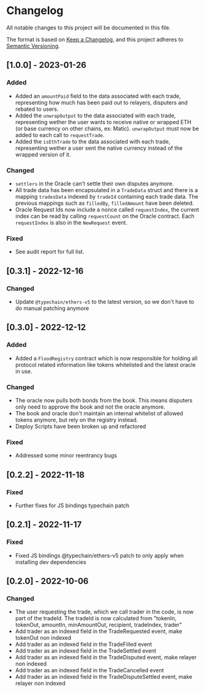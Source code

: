# Changelog

All notable changes to this project will be documented in this file.

The format is based on [Keep a Changelog](https://keepachangelog.com/en/1.0.0/),
and this project adheres to [Semantic Versioning](https://semver.org/spec/v2.0.0.html).

## [1.0.0] - 2023-01-26

### Added
- Added an `amountPaid` field to the data associated with each trade, representing how much has been paid out to relayers, disputers and rebated to users. 
- Added the `unwrapOutput` to the data associated with each trade, representing wether the user wants to receive native or wrapped ETH (or base currency on other chains, ex: Matic). `unwrapOutput` must now be added to each call to `requestTrade`.
- Added the `isEthTrade` to the data associated with each trade, representing wether a user sent the native currency instead of the wrapped version of it.

### Changed
- `settlers` in the Oracle can't settle their own disputes anymore.
- All trade data has been encapsulated in a `TradeData` struct and there is a mapping `tradesData` indexed by `tradeId` containing each trade data. The previous mappings such as `filledBy`, `filledAmount` have been deleted.
- Oracle Request Ids now include a nonce called `requestIndex`, the current index can be read by calling `requestCount` on the Oracle contract. Each `requestIndex` is also in the `NewRequest` event.


### Fixed
- See audit report for full list.

## [0.3.1] - 2022-12-16

### Changed
- Update `@typechain/ethers-v5` to the latest version, so we don't have to do manual patching anymore


## [0.3.0] - 2022-12-12

### Added
- Added a `FloodRegistry` contract which is now responsible for holding all protocol related information like tokens whitelisted and the latest oracle in use.


### Changed
- The oracle now pulls both bonds from the book. This means disputers only need to approve the book and not the oracle anymore.
- The book and oracle don't maintain an internal whitelist of allowed tokens anymore, but rely on the registry instead. 
- Deploy Scripts have been broken up and refactored


### Fixed
- Addressed some minor reentrancy bugs


## [0.2.2] - 2022-11-18

### Fixed

- Further fixes for JS bindings typechain patch


## [0.2.1] - 2022-11-17

### Fixed

- Fixed JS bindings @typechain/ethers-v5 patch to only apply when installing dev dependencies


## [0.2.0] - 2022-10-06

### Changed

- The user requesting the trade, which we call trader in the code, is now part of the tradeId.
The tradeId is now calculated from "tokenIn, tokenOut, amountIn, minAmountOut, recipient, tradeIndex, trader" 
- Add trader as an indexed field in the TradeRequested event, make tokenOut non indexed
- Add trader as an indexed field in the TradeFilled event
- Add trader as an indexed field in the TradeSettled event
- Add trader as an indexed field in the TradeDisputed event, make relayer non indexed 
- Add trader as an indexed field in the TradeCancelled event
- Add trader as an indexed field in the TradeDisputeSettled event, make relayer non indexed
